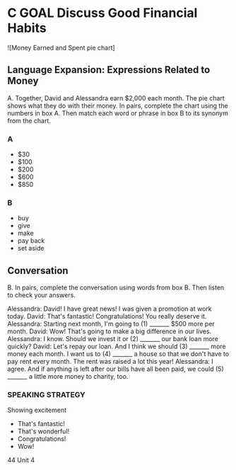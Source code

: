 # C GOAL Discuss Good Financial Habits

![Money Earned and Spent pie chart]

## Language Expansion: Expressions Related to Money

A. Together, David and Alessandra earn $2,000 each month. The pie chart shows what they do with their money. In pairs, complete the chart using the numbers in box A. Then match each word or phrase in box B to its synonym from the chart.

### A
- $30
- $100
- $200
- $600
- $850

### B
- buy
- give
- make
- pay back
- set aside

## Conversation

B. In pairs, complete the conversation using words from box B. Then listen to check your answers.

Alessandra: David! I have great news! I was given a promotion at work today.
David: That's fantastic! Congratulations! You really deserve it.
Alessandra: Starting next month, I'm going to (1) _______ $500 more per month.
David: Wow! That's going to make a big difference in our lives.
Alessandra: I know. Should we invest it or (2) _______ our bank loan more quickly?
David: Let's repay our loan. And I think we should (3) _______ more money each month. I want us to (4) _______ a house so that we don't have to pay rent every month. The rent was raised a lot this year!
Alessandra: I agree. And if anything is left after our bills have all been paid, we could (5) _______ a little more money to charity, too.

### SPEAKING STRATEGY
Showing excitement
- That's fantastic!
- That's wonderful!
- Congratulations!
- Wow!

44 Unit 4